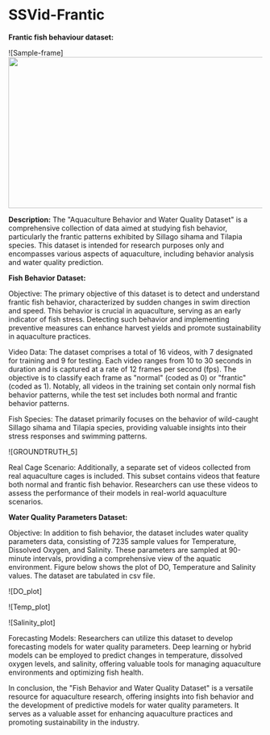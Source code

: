 # SSVid-Frantic
**Frantic fish behaviour dataset:**

![Sample-frame]<img src= "https://github.com/shreesha-sur/SSVid-Frantic/assets/91935551/e060a22a-5695-4a53-9b53-3f97ec191474" width="600" height="300">

**Description:**
The "Aquaculture Behavior and Water Quality Dataset" is a comprehensive collection of data aimed at studying fish behavior, particularly the frantic patterns exhibited by Sillago sihama and Tilapia species. This dataset is intended for research purposes only and encompasses various aspects of aquaculture, including behavior analysis and water quality prediction.

**Fish Behavior Dataset:**

Objective: The primary objective of this dataset is to detect and understand frantic fish behavior, characterized by sudden changes in swim direction and speed. This behavior is crucial in aquaculture, serving as an early indicator of fish stress. Detecting such behavior and implementing preventive measures can enhance harvest yields and promote sustainability in aquaculture practices.

Video Data: The dataset comprises a total of 16 videos, with 7 designated for training and 9 for testing. Each video ranges from 10 to 30 seconds in duration and is captured at a rate of 12 frames per second (fps). The objective is to classify each frame as "normal" (coded as 0) or "frantic" (coded as 1). Notably, all videos in the training set contain only normal fish behavior patterns, while the test set includes both normal and frantic behavior patterns.

Fish Species: The dataset primarily focuses on the behavior of wild-caught Sillago sihama and Tilapia species, providing valuable insights into their stress responses and swimming patterns.

![GROUNDTRUTH_5]<img2 src= "https://github.com/shreesha-sur/SSVid-Frantic/assets/91935551/b6963727-069b-4ec9-90bd-459251618da1" width="600" height="300">

Real Cage Scenario: Additionally, a separate set of videos collected from real aquaculture cages is included. This subset contains videos that feature both normal and frantic fish behavior. Researchers can use these videos to assess the performance of their models in real-world aquaculture scenarios.


**Water Quality Parameters Dataset:**

Objective: In addition to fish behavior, the dataset includes water quality parameters data, consisting of 7235 sample values for Temperature, Dissolved Oxygen, and Salinity. These parameters are sampled at 90-minute intervals, providing a comprehensive view of the aquatic environment. Figure below shows the plot of DO, Temperature and Salinity values. The dataset are tabulated in csv file.

![DO_plot]<img3 src= "https://github.com/shreesha-sur/SSVid-Frantic/assets/91935551/8e1aaa1d-07eb-4429-80cf-b1a2f1c53994" width="600" height="300">

![Temp_plot]<img4 src= "https://github.com/shreesha-sur/SSVid-Frantic/assets/91935551/62d7f025-e689-4aa2-912d-5024a36c6630" width="600" height="300">

![Salinity_plot]<img5 src= "https://github.com/shreesha-sur/SSVid-Frantic/assets/91935551/9b324db0-2297-464e-aef5-a30538375805" width="600" height="300">

Forecasting Models: Researchers can utilize this dataset to develop forecasting models for water quality parameters. Deep learning or hybrid models can be employed to predict changes in temperature, dissolved oxygen levels, and salinity, offering valuable tools for managing aquaculture environments and optimizing fish health.

In conclusion, the "Fish Behavior and Water Quality Dataset" is a versatile resource for aquaculture research, offering insights into fish behavior and the development of predictive models for water quality parameters. It serves as a valuable asset for enhancing aquaculture practices and promoting sustainability in the industry.
